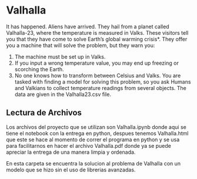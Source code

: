 # Valhalla

It has happened. Aliens have arrived. They hail from a planet called Valhalla-23, where the temperature is measured in Valks. These visitors tell you that they have come to solve Earth’s global warming crisis*. They offer you a machine that will solve the problem, but they warn you:
1. The machine must be set up in Valks.
2. If you input a wrong temperature value, you may end up freezing or scorching
the Earth.
3. No one knows how to transform between Celsius and Valks.
You are tasked with finding a model for solving this problem, so you ask Humans and Valkians to collect temperature readings from several objects. The data are given in the Valhalla23.csv file.

## Lectura de Archivos
Los archivos del proyecto que se utilizan son Valhalla.ipynb donde aqui se tiene el notebook con la entrega en python, despues tenemos Valhalla.html que este se hace al momento de correr el programa en python y se usa para facilitarnos en hacer el archivo Valhalla.pdf donde ya se puede apreciar la entrega de una manera limpia y ordenada.

En esta carpeta se encuentra la solucion al problema de Valhalla con un modelo que se hizo sin el uso de librerias avanzadas.